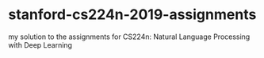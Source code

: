 # stanford-cs224n-2019-assignments
my solution to the assignments for CS224n: Natural Language Processing with Deep Learning
